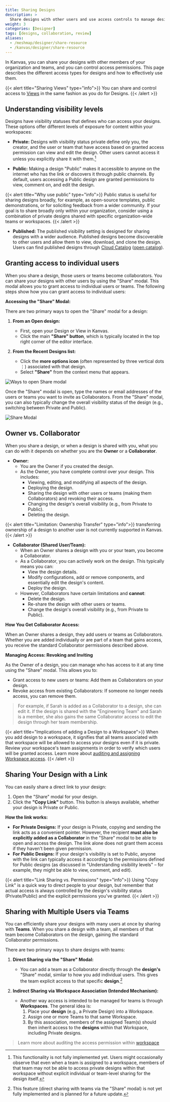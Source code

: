 ```yaml
---
title: Sharing Designs
description: >
  Share designs with other users and use access controls to manage design permissions and visibility.
weight: 3
categories: [Designer]
tags: [designs, collaboration, review]
aliases:
  - /meshmap/designer/share-resource
  - /kanvas/designer/share-resource
---
```

In Kanvas, you can share your designs with other members of your organization and teams, and you can control access permissions. This page describes the different access types for designs and how to effectively use them.

{{< alert title="Sharing Views" type="info">}}
You can share and control access to [Views](/kanvas/operator/views) in the same fashion as you do for Designs.
{{< /alert >}}

## Understanding visibility levels

Designs have visibility statuses that defines who can access your designs. These options offer different levels of exposure for content within your workspaces:

- **Private:** Designs with visibility status private define only you, the creator, and the user or team that have access based on granted access permission can view and edit the design. Other users cannot access it unless you explicitly share it with them.[^1]

- **Public:**  Making a design "Public" makes it accessible to anyone on the internet who has the link or discovers it through public channels. By default, users accessing a Public design are granted permissions to view, comment on, and edit the design. 

{{< alert title="Why use public" type="info">}}
Public status is useful for sharing designs broadly, for example, as open-source templates, public demonstrations, or for soliciting feedback from a wider community. If your goal is to share broadly only within your organization, consider using a combination of private designs shared with specific organization-wide teams or workspaces.
{{< /alert >}}

- **Published:**  The published visibility setting is designed for sharing designs with a wider audience. Published designs become discoverable to other users and allow them to view, download, and clone the design. Users can find published designs through [Cloud Catalog](/cloud/catalog) ([open catalog](https://cloud.layer5.io/catalog)).

## Granting access to individual users

When you share a design, those users or teams become collaborators. You can share your designs with other users by using the "Share" modal. This modal allows you to grant access to individual users or teams. The following steps show how you can grant access to individual users:

**Accessing the "Share" Modal:**

There are two primary ways to open the "Share" modal for a design:

1.  **From an Open design:**
    * First, open your Design or View in Kanvas.
    * Click the main **"Share" button**, which is typically located in the top right corner of the editor interface.

2.  **From the Recent Designs list:**
    * Click the **more options icon** (often represented by three vertical dots ⋮) associated with that design.
    * Select **"Share"** from the context menu that appears.

![Ways to open Share modal](/kanvas/designer/sharing/model-where.gif)

Once the "Share" modal is open, type the names or email addresses of the users or teams you want to invite as Collaborators. From the "Share" modal, you can also typically change the overall visibility status of the design (e.g., switching between Private and Public).

![Share Modal](/kanvas/designer/sharing/share-model.png)

## Owner vs. Collaborator

When you share a design, or when a design is shared with you, what you can do with it depends on whether you are the **Owner** or a **Collaborator**. 

-   **Owner:**
    -   You are the Owner if you created the design.
    -   As the Owner, you have complete control over your design. This includes:
        -   Viewing, editing, and modifying all aspects of the design.
        -   Deploying the design.
        -   Sharing the design with other users or teams (making them Collaborators) and revoking their access.
        -   Changing the design's overall visibility (e.g., from Private to Public).
        -   Deleting the design.

{{< alert title="Limitation: Ownership Transfer" type="info">}}
transferring ownership of a design to another user is not currently supported in Kanvas.
{{< /alert >}}

-   **Collaborator (Shared User/Team):**
    -   When an Owner shares a design with you or your team, you become a Collaborator.
    -   As a Collaborator, you can actively work on the design. This typically means you can:
        -   View the design details.
        -   Modify configurations, add or remove components, and essentially edit the design's content.
        -   Deploy the design.
    -   However, Collaborators have certain limitations and **cannot**:
        -   Delete the design.
        -   Re-share the design with other users or teams.
        -   Change the design's overall visibility (e.g., from Private to Public).

**How You Get Collaborator Access:**

When an Owner shares a design, they add users or teams as Collaborators. Whether you are added individually or are part of a team that gains access, you receive the standard Collaborator permissions described above.

**Managing Access: Revoking and Inviting**

As the Owner of a design, you can manage who has access to it at any time using the "Share" modal. This allows you to:

-   Grant access to new users or teams: Add them as Collaborators on your design.
-   Revoke access from existing Collaborators: If someone no longer needs access, you can remove them.

> For example, if Sarah is added as a Collaborator to a design, she can edit it. If the design is shared with the "Engineering Team" and Sarah is a member, she also gains the same Collaborator access to edit the design through her team membership.

{{< alert title="Implications of adding a Design to a Workspace">}}
When you add design to a workspace, it signifies that all teams associated with that workspace will be allowed to access your designs even if it is private. Review your workspace's team assignments in order to verify which users will be granted access.
Learn more about [auditing and assigning Workspace access](/cloud/spaces/workspaces/).
{{< /alert >}}

## Sharing Your Design with a Link

You can easily share a direct link to your design:

1.  Open the "Share" modal for your design.
2.  Click the **"Copy Link"** button. This button is always available, whether your design is Private or Public.

**How the link works:**

-   **For Private Designs:** If your design is Private, copying and sending the link acts as a convenient pointer. However, the recipient **must also be explicitly added as a Collaborator** in the "Share" modal to be able to open and access the design. The link alone does not grant them access if they haven't been given permission.
-   **For Public Designs:** If your design's visibility is set to Public, anyone with the link can typically access it according to the permissions defined for Public designs (as discussed in "Understanding visibility levels" – for example, they might be able to view, comment, and edit).

{{< alert title="Link Sharing vs. Permissions" type="info">}}
Using "Copy Link" is a quick way to direct people to your design, but remember that actual access is always controlled by the design's visibility status (Private/Public) and the explicit permissions you've granted.
{{< /alert >}}

## Sharing with Multiple Users via Teams

You can efficiently share your designs with many users at once by sharing with **Teams**. When you share a design with a team, all members of that team become Collaborators on the design, gaining the standard Collaborator permissions.

There are two primary ways to share designs with teams:

1.  **Direct Sharing via the "Share" Modal:**
    * You can add a team as a Collaborator directly through the **design's** "Share" modal, similar to how you add individual users. This gives the team explicit access to that specific **design**.[^2]

2.  **Indirect Sharing via Workspace Association (Intended Mechanism):**
    * Another way access is intended to be managed for teams is through **Workspaces**. The general idea is:
        1.  Place your **design** (e.g., a Private Design) into a Workspace.
        2.  Assign one or more Teams to that same Workspace.
        3.  By this association, members of the assigned Team(s) should then inherit access to the **designs** within that Workspace, including Private designs.

> Learn more about auditing the access permission within [workspace](/cloud/spaces/workspaces/)

[^1]: This functionality is not fully implemented yet. Users might occasionally observe that even when a team is assigned to a workspace, members of that team may not be able to access private designs within that workspace without explicit individual or team-level sharing for the design itself.
[^2]: This feature (direct sharing with teams via the "Share" modal) is not yet fully implemented and is planned for a future update.